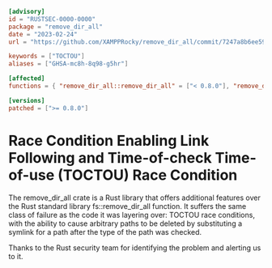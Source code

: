 ```toml
[advisory]
id = "RUSTSEC-0000-0000"
package = "remove_dir_all"
date = "2023-02-24"
url = "https://github.com/XAMPPRocky/remove_dir_all/commit/7247a8b6ee59fc99bbb69ca6b3ca4bfd8c809ead"

keywords = ["TOCTOU"]
aliases = ["GHSA-mc8h-8q98-g5hr"]

[affected]
functions = { "remove_dir_all::remove_dir_all" = ["< 0.8.0"], "remove_dir_all::remove_dir_contents" = ["< 0.8.0"], "remove_dir_all::ensure_empty_dir" = ["< 0.8.0"] }

[versions]
patched = [">= 0.8.0"]
```

# Race Condition Enabling Link Following and Time-of-check Time-of-use (TOCTOU) Race Condition

The remove_dir_all crate is a Rust library that offers additional features over the Rust
standard library fs::remove_dir_all function. It suffers the same class of failure as the
code it was layering over: TOCTOU race conditions, with the ability to cause arbitrary
paths to be deleted by substituting a symlink for a path after the type of the path was checked.

Thanks to the Rust security team for identifying the problem and alerting us to it.
